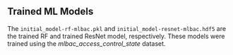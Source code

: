 ## Trained ML Models

The `initial_model-rf-mlbac.pkl` and `initial_model-resnet-mlbac.hdf5` are the trained RF and trained ResNet model, respectively. 
These models were trained using the *mlbac_access_control_state* dataset. 
